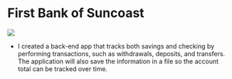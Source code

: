 # First Bank of Suncoast

![](http://g.recordit.co/2Qao1L61rZ.gif)

- I created a back-end app that tracks both savings and checking by performing transactions, such as withdrawals, deposits, and transfers. The application will also save the information in a file so the account total can be tracked over time.
